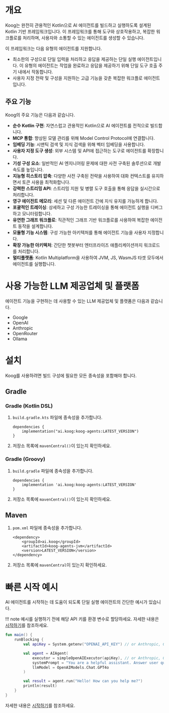 # 개요

Koog는 완전히 관용적인 Kotlin으로 AI 에이전트를 빌드하고 실행하도록 설계된 Kotlin 기반 프레임워크입니다. 이 프레임워크를 통해 도구와 상호작용하고, 복잡한 워크플로를 처리하며, 사용자와 소통할 수 있는 에이전트를 생성할 수 있습니다.

이 프레임워크는 다음 유형의 에이전트를 지원합니다.

*   최소한의 구성으로 단일 입력을 처리하고 응답을 제공하는 단일 실행 에이전트입니다. 이 유형의 에이전트는 작업을 완료하고 응답을 제공하기 위해 단일 도구 호출 주기 내에서 작동합니다.
*   사용자 지정 전략 및 구성을 지원하는 고급 기능을 갖춘 복잡한 워크플로 에이전트입니다.

## 주요 기능

Koog의 주요 기능은 다음과 같습니다.

-   **순수 Kotlin 구현**: 자연스럽고 관용적인 Kotlin으로 AI 에이전트를 전적으로 빌드합니다.
-   **MCP 통합**: 향상된 모델 관리를 위해 Model Control Protocol에 연결합니다.
-   **임베딩 기능**: 시맨틱 검색 및 지식 검색을 위해 벡터 임베딩을 사용합니다.
-   **사용자 지정 도구 생성**: 외부 시스템 및 API에 접근하는 도구로 에이전트를 확장합니다.
-   **기성 구성 요소**: 일반적인 AI 엔지니어링 문제에 대한 사전 구축된 솔루션으로 개발 속도를 높입니다.
-   **지능형 히스토리 압축**: 다양한 사전 구축된 전략을 사용하여 대화 컨텍스트를 유지하면서 토큰 사용을 최적화합니다.
-   **강력한 스트리밍 API**: 스트리밍 지원 및 병렬 도구 호출을 통해 응답을 실시간으로 처리합니다.
-   **영구 에이전트 메모리**: 세션 및 다른 에이전트 간에 지식 유지를 가능하게 합니다.
-   **포괄적인 트레이싱**: 상세하고 구성 가능한 트레이싱을 통해 에이전트 실행을 디버그하고 모니터링합니다.
-   **유연한 그래프 워크플로**: 직관적인 그래프 기반 워크플로를 사용하여 복잡한 에이전트 동작을 설계합니다.
-   **모듈형 기능 시스템**: 구성 가능한 아키텍처를 통해 에이전트 기능을 사용자 지정합니다.
-   **확장 가능한 아키텍처**: 간단한 챗봇부터 엔터프라이즈 애플리케이션까지 워크로드를 처리합니다.
-   **멀티플랫폼**: Kotlin Multiplatform을 사용하여 JVM, JS, WasmJS 타겟 모두에서 에이전트를 실행합니다.

# 사용 가능한 LLM 제공업체 및 플랫폼

에이전트 기능을 구현하는 데 사용할 수 있는 LLM 제공업체 및 플랫폼은 다음과 같습니다.

-   Google
-   OpenAI
-   Anthropic
-   OpenRouter
-   Ollama

# 설치

Koog를 사용하려면 빌드 구성에 필요한 모든 종속성을 포함해야 합니다.

## Gradle

### Gradle (Kotlin DSL)

1.  `build.gradle.kts` 파일에 종속성을 추가합니다.

    ```
    dependencies {
        implementation("ai.koog:koog-agents:LATEST_VERSION")
    }
    ```

2.  저장소 목록에 `mavenCentral()`이 있는지 확인하세요.

### Gradle (Groovy)

1.  `build.gradle` 파일에 종속성을 추가합니다.

    ```
    dependencies {
        implementation 'ai.koog:koog-agents:LATEST_VERSION'
    }
    ```

2.  저장소 목록에 `mavenCentral()`이 있는지 확인하세요.

## Maven

1.  `pom.xml` 파일에 종속성을 추가합니다.

    ```
    <dependency>
        <groupId>ai.koog</groupId>
        <artifactId>koog-agents-jvm</artifactId>
        <version>LATEST_VERSION</version>
    </dependency>
    ```

2.  저장소 목록에 `mavenCentral`이 있는지 확인하세요.

# 빠른 시작 예시

AI 에이전트를 시작하는 데 도움이 되도록 단일 실행 에이전트의 간단한 예시가 있습니다.

!!! note
    예시를 실행하기 전에 해당 API 키를 환경 변수로 할당하세요. 자세한 내용은 [시작하기](single-run-agents.md)를 참조하세요.

<!--- INCLUDE
import ai.koog.agents.core.agent.AIAgent
import ai.koog.prompt.executor.clients.openai.OpenAIModels
import ai.koog.prompt.executor.llms.all.simpleOpenAIExecutor
import kotlinx.coroutines.runBlocking
-->
```kotlin
fun main() {
    runBlocking {
        val apiKey = System.getenv("OPENAI_API_KEY") // or Anthropic, Google, OpenRouter, etc.

        val agent = AIAgent(
            executor = simpleOpenAIExecutor(apiKey), // or Anthropic, Google, OpenRouter, etc.
            systemPrompt = "You are a helpful assistant. Answer user questions concisely.",
            llmModel = OpenAIModels.Chat.GPT4o
        )

        val result = agent.run("Hello! How can you help me?")
        println(result)
    }
}
```
<!--- KNIT example-index-01.kt -->
자세한 내용은 [시작하기](single-run-agents.md)를 참조하세요.
